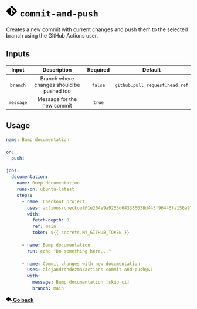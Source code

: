 # <picture><source media="(prefers-color-scheme: dark)" srcset="../.github/icons/commit-and-push.svg"><img width=30 src="../.github/icons/commit-and-push-light.svg"></picture> `commit-and-push`

Creates a new commit with current changes and push them to the selected branch using the GitHub Actions user.

## Inputs

| Input | Description | Required | Default |
| :--: | :--: | :--: | :--: |
| `branch` | Branch where changes should be pushed too | `false` | `github.pull_request.head.ref` |
| `message` | Message for the new commit | `true` | |

## Usage

```yaml
name: Bump documentation

on:
  push:

jobs:
  documentation:
    name: Bump documentation
    runs-on: ubuntu-latest
    steps:
      - name: Checkout project
        uses: actions/checkout@1e204e9a9253d643386038d443f96446fa156a97 # v2.3.5
        with:
          fetch-depth: 0
          ref: main
          token: ${{ secrets.MY_GITHUB_TOKEN }}

      - name: Bump documentation
        run: echo "Do something here..."

      - name: Commit changes with new documentation
        uses: alejandrohdezma/actions commit-and-push@v1
        with:
          message: Bump documentation [skip ci]
          branch: main
```

<a href="../README.md#available-actions"><img height=15 src="../.github/icons/go-back.svg"> <b>Go back</b></a>